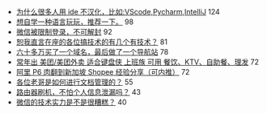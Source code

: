 - [为什么很多人用 ide 不汉化，比如:VScode,Pycharm,IntelliJ](https://www.v2ex.com/t/588748) 124
- [想自学一种语言玩玩，推荐一下。](https://www.v2ex.com/t/588706) 98
- [微信被限制登录，不可解封](https://www.v2ex.com/t/588680) 92
- [恕我直言在座的各位搞技术的有几个有技术？](https://www.v2ex.com/t/588805) 81
- [六十多万买了一个域名，最后做了一个导航站](https://www.v2ex.com/t/588786) 78
- [常年出 美团/美团外卖 适合键盘侠 上班族 可用 餐饮、KTV、自助餐、理发](https://www.v2ex.com/t/588702) 72
- [阿里 P6 肉翻到新加坡 Shopee 经验分享（可内推）](https://www.v2ex.com/t/588732) 72
- [各位老哥是如何进行文档管理的？](https://www.v2ex.com/t/588728) 55
- [路由器刷机，不怕个人信息泄漏吗？](https://www.v2ex.com/t/588781) 43
- [微信的技术实力是不是很糟糕？](https://www.v2ex.com/t/588741) 40